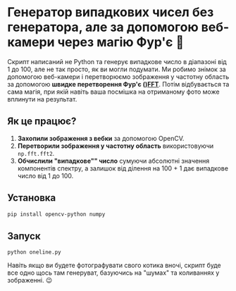 # Генератор випадкових чисел без генератора, але за допомогою веб-камери через магію Фур'є 🎲

Скрипт написаний не Python та генерує випадкове число в діапазоні від 1 до 100, але не так просто, як ви могли подумати. Ми робимо знімок за допомогою веб-камери і перетворюємо зображення у частотну область за допомогою **швидке перетворення Фур'є ()[FFT](https://en.wikipedia.org/wiki/Fast_Fourier_transform)**. Потім відбувається та сама магія, при якій навіть ваша посмішка на отриманому фото може вплинути на результат. 

## Як це працює?

1. **Захопили зображення з вебки** за допомогою OpenCV.
2. **Перетворили зображення у частотну область** використовуючи `np.fft.fft2`.
3. **Обчислили "випадкове"" число** сумуючи абсолютні значення компонентів спектру, а залишок від ділення на 100 + 1 дає випадкове число від 1 до 100.

## Установка

```bash
pip install opencv-python numpy
```
## Запуск
```
python oneline.py
```

Навіть якщо ви будете фотографувати свого котика вночі, скрипт буде все одно щось там генеруват, базуючись на "шумах" та коливаннях у зображенні. 😉